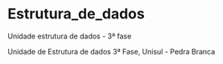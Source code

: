 # Estrutura_de_dados
Unidade estrutura de dados - 3ª fase


Unidade de Estrutura de dados
3ª Fase, Unisul - Pedra Branca